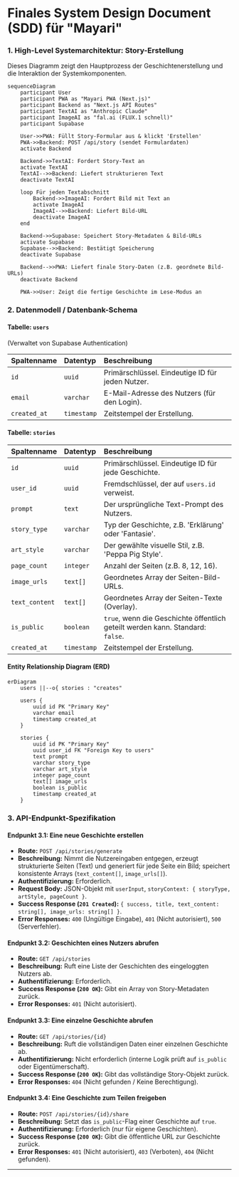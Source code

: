 # Finales System Design Document (SDD) für "Mayari"

### 1. High-Level Systemarchitektur: Story-Erstellung

Dieses Diagramm zeigt den Hauptprozess der Geschichtenerstellung und die Interaktion der Systemkomponenten.

```mermaid
sequenceDiagram
    participant User
    participant PWA as "Mayari PWA (Next.js)"
    participant Backend as "Next.js API Routes"
    participant TextAI as "Anthropic Claude"
    participant ImageAI as "fal.ai (FLUX.1 schnell)"
    participant Supabase

    User->>PWA: Füllt Story-Formular aus & klickt 'Erstellen'
    PWA->>Backend: POST /api/story (sendet Formulardaten)
    activate Backend

    Backend->>TextAI: Fordert Story-Text an
    activate TextAI
    TextAI-->>Backend: Liefert strukturieren Text
    deactivate TextAI

    loop Für jeden Textabschnitt
        Backend->>ImageAI: Fordert Bild mit Text an
        activate ImageAI
        ImageAI-->>Backend: Liefert Bild-URL
        deactivate ImageAI
    end

    Backend->>Supabase: Speichert Story-Metadaten & Bild-URLs
    activate Supabase
    Supabase-->>Backend: Bestätigt Speicherung
    deactivate Supabase

    Backend-->>PWA: Liefert finale Story-Daten (z.B. geordnete Bild-URLs)
    deactivate Backend

    PWA->>User: Zeigt die fertige Geschichte im Lese-Modus an
```

### 2. Datenmodell / Datenbank-Schema

#### Tabelle: `users`
(Verwaltet von Supabase Authentication)

| Spaltenname | Datentyp | Beschreibung |
| :--- | :--- | :--- |
| `id` | `uuid` | Primärschlüssel. Eindeutige ID für jeden Nutzer. |
| `email` | `varchar` | E-Mail-Adresse des Nutzers (für den Login). |
| `created_at` | `timestamp`| Zeitstempel der Erstellung. |

#### Tabelle: `stories`

| Spaltenname | Datentyp | Beschreibung |
| :--- | :--- | :--- |
| `id` | `uuid` | Primärschlüssel. Eindeutige ID für jede Geschichte. |
| `user_id` | `uuid` | Fremdschlüssel, der auf `users.id` verweist. |
| `prompt` | `text` | Der ursprüngliche Text-Prompt des Nutzers. |
| `story_type` | `varchar` | Typ der Geschichte, z.B. 'Erklärung' oder 'Fantasie'. |
| `art_style` | `varchar` | Der gewählte visuelle Stil, z.B. 'Peppa Pig Style'.|
| `page_count`| `integer` | Anzahl der Seiten (z.B. 8, 12, 16). |
| `image_urls`| `text[]` | Geordnetes Array der Seiten-Bild-URLs. |
| `text_content`| `text[]` | Geordnetes Array der Seiten-Texte (Overlay). |
| `is_public` | `boolean` | `true`, wenn die Geschichte öffentlich geteilt werden kann. Standard: `false`.|
| `created_at`| `timestamp`| Zeitstempel der Erstellung. |

#### Entity Relationship Diagram (ERD)

```mermaid
erDiagram
    users ||--o{ stories : "creates"

    users {
        uuid id PK "Primary Key"
        varchar email
        timestamp created_at
    }

    stories {
        uuid id PK "Primary Key"
        uuid user_id FK "Foreign Key to users"
        text prompt
        varchar story_type
        varchar art_style
        integer page_count
        text[] image_urls
        boolean is_public
        timestamp created_at
    }
```

### 3. API-Endpunkt-Spezifikation

#### Endpunkt 3.1: Eine neue Geschichte erstellen
* **Route:** `POST /api/stories/generate`
* **Beschreibung:** Nimmt die Nutzereingaben entgegen, erzeugt strukturierte Seiten (Text) und generiert für jede Seite ein Bild; speichert konsistente Arrays (`text_content[]`, `image_urls[]`).
* **Authentifizierung:** Erforderlich.
* **Request Body:** JSON-Objekt mit `userInput`, `storyContext: { storyType, artStyle, pageCount }`.
* **Success Response (`201 Created`):** `{ success, title, text_content: string[], image_urls: string[] }`.
* **Error Responses:** `400` (Ungültige Eingabe), `401` (Nicht autorisiert), `500` (Serverfehler).

#### Endpunkt 3.2: Geschichten eines Nutzers abrufen
* **Route:** `GET /api/stories`
* **Beschreibung:** Ruft eine Liste der Geschichten des eingeloggten Nutzers ab.
* **Authentifizierung:** Erforderlich.
* **Success Response (`200 OK`):** Gibt ein Array von Story-Metadaten zurück.
* **Error Responses:** `401` (Nicht autorisiert).

#### Endpunkt 3.3: Eine einzelne Geschichte abrufen
* **Route:** `GET /api/stories/{id}`
* **Beschreibung:** Ruft die vollständigen Daten einer einzelnen Geschichte ab.
* **Authentifizierung:** Nicht erforderlich (interne Logik prüft auf `is_public` oder Eigentümerschaft).
* **Success Response (`200 OK`):** Gibt das vollständige Story-Objekt zurück.
* **Error Responses:** `404` (Nicht gefunden / Keine Berechtigung).

#### Endpunkt 3.4: Eine Geschichte zum Teilen freigeben
* **Route:** `POST /api/stories/{id}/share`
* **Beschreibung:** Setzt das `is_public`-Flag einer Geschichte auf `true`.
* **Authentifizierung:** Erforderlich (nur für eigene Geschichten).
* **Success Response (`200 OK`):** Gibt die öffentliche URL zur Geschichte zurück.
* **Error Responses:** `401` (Nicht autorisiert), `403` (Verboten), `404` (Nicht gefunden).

---